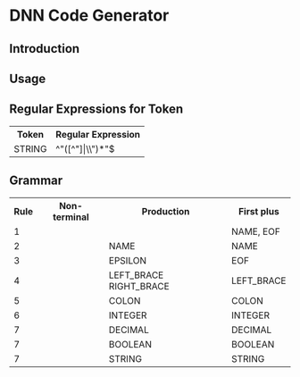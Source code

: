 # DNN Code Generator

## Introduction

## Usage

## Regular Expressions for Token
<table>
  <tr>
    <th>Token</th>
    <th>Regular Expression</th>
  </tr>
  <tr>
    <td>STRING</td>
    <td>^"([^"]|\\")*"$</td>
  </tr>
</table>

## Grammar
<table>
  <tr>
    <th>Rule</th>
    <th>Non-terminal</th>
    <th>Production</th>
    <th>First plus</th>
  </tr>
  <tr>
    <td>1</td>
    <td><Goal\></td>
    <td><List\></td>
    <td>NAME, EOF</td>
  </tr>
  <tr>
    <td>2</td>
    <td rowspan="2"><List\></td>
    <td>NAME <Object\> <List\></td>
    <td>NAME</td>
  </tr>
  <tr>
    <td>3</td>
    <td>EPSILON</td>
    <td>EOF</td>
  </tr>
  <tr>
    <td>4</td>
    <td rowspan="2"><Object\></td>
    <td>LEFT_BRACE <List\> RIGHT_BRACE</td>
    <td>LEFT_BRACE</td>
  </tr>
  <tr>
    <td>5</td>
    <td>COLON <Value\></td>
    <td>COLON</td>
  </tr>
  <tr>
    <td>6</td>
    <td rowspan="4"><Value\></td>
    <td>INTEGER</td>
    <td>INTEGER</td>
  </tr>
  <tr>
    <td>7</td>
    <td>DECIMAL</td>
    <td>DECIMAL</td>
  </tr>
  <tr>
    <td>7</td>
    <td>BOOLEAN</td>
    <td>BOOLEAN</td>
  </tr>
  <tr>
    <td>7</td>
    <td>STRING</td>
    <td>STRING</td>
  </tr>
</table>
